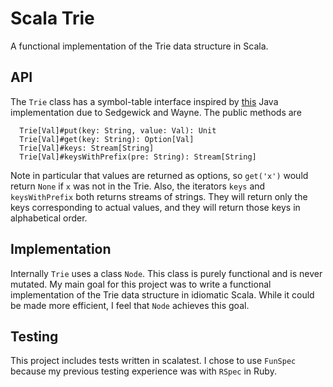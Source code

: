 # Scala Trie

A functional implementation of the Trie data structure in Scala.

## API

The `Trie` class has a symbol-table interface inspired by [this](http://algs4.cs.princeton.edu/52trie/TST.java.html) Java implementation due to Sedgewick and Wayne.
The public methods are
```
  Trie[Val]#put(key: String, value: Val): Unit
  Trie[Val]#get(key: String): Option[Val]
  Trie[Val]#keys: Stream[String]
  Trie[Val]#keysWithPrefix(pre: String): Stream[String]
```
Note in particular that values are returned as options, so `get('x')` would return `None` if `x` was not in the Trie.
Also, the iterators `keys` and `keysWithPrefix` both returns streams of strings.
They will return only the keys corresponding to actual values, and they will return those keys in alphabetical order.

## Implementation

Internally `Trie` uses a class `Node`.
This class is purely functional and is never mutated.
My main goal for this project was to write a functional implementation of the Trie data structure in idiomatic Scala.
While it could be made more efficient, I feel that `Node` achieves this goal.

## Testing

This project includes tests written in scalatest.
I chose to use `FunSpec` because my previous testing experience was with `RSpec` in Ruby.
